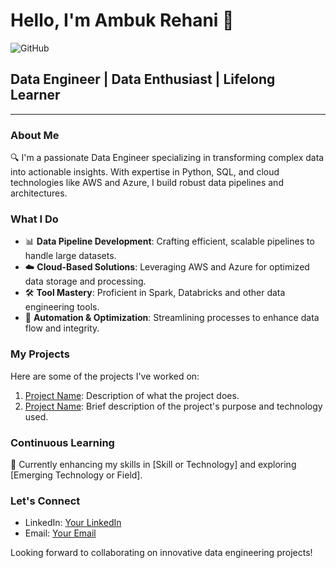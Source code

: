 # Hello, I'm Ambuk Rehani 👋

![GitHub](https://img.shields.io/badge/GitHub-000000?style=for-the-badge&logo=GitHub&logoColor=white)


## Data Engineer | Data Enthusiast | Lifelong Learner

---

### About Me
🔍 I'm a passionate Data Engineer specializing in transforming complex data into actionable insights. With expertise in Python, SQL, and cloud technologies like AWS and Azure, I build robust data pipelines and architectures.

### What I Do
- 📊 **Data Pipeline Development**: Crafting efficient, scalable pipelines to handle large datasets.
- ☁️ **Cloud-Based Solutions**: Leveraging AWS and Azure for optimized data storage and processing.
- 🛠️ **Tool Mastery**: Proficient in Spark, Databricks and other data engineering tools.
- 🤖 **Automation & Optimization**: Streamlining processes to enhance data flow and integrity.

### My Projects
Here are some of the projects I've worked on:
1. [Project Name](GitHub-Link): Description of what the project does.
2. [Project Name](GitHub-Link): Brief description of the project's purpose and technology used.

### Continuous Learning
🌱 Currently enhancing my skills in [Skill or Technology] and exploring [Emerging Technology or Field].

### Let's Connect
- LinkedIn: [Your LinkedIn](LinkedIn-URL)
- Email: [Your Email](mailto:youremail@example.com)

Looking forward to collaborating on innovative data engineering projects!
